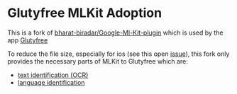 # Glutyfree MLKit Adoption

This is a fork of [bharat-biradar/Google-Ml-Kit-plugin](https://github.com/bharat-biradar/Google-Ml-Kit-plugin) which is used by the app [Glutyfree](http://glutyfree.me)

To reduce the file size, especially for ios (see this open [issue](https://github.com/bharat-biradar/Google-Ml-Kit-plugin/issues/26)), this fork only provides the necessary parts of MLKit to Glutyfree which are:
- [text identification (OCR)](https://firebase.google.com/docs/ml-kit/recognize-text)
- [language identification](https://firebase.google.com/docs/ml-kit/identify-languages)

